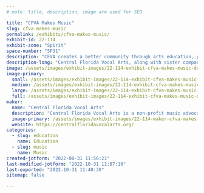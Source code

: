 ```yaml
---
# note: title, description, image are used for SEO

title: "CFVA Makes Music"
slug: cfva-makes-music
permalink: /exhibits/cfva-makes-music/
exhibit-id: 22-114
exhibit-zone: "Spirit"
space-number: "SF31"
description: "CFVA creates a better community through arts education, performance and appreciation."
description-long: "Central Florida Vocal Arts, along with sister company Opera del Sol are using our platform in the performing arts to build a better Central Florida community through education, performance and appreciation.  A non-profit music advocacy organization, we are dedicated to re-imagining to future of vocal arts.  We provide the highest quality training to artists of all ages, while also offering performance opportunities to emerging and professional artists. We use the arts to create tangible social good in our community. "
image: /assets/images/exhibit-images/22-114-exhibit-cfva-makes-music-duo-logo-color-large.png
image-primary: 
  small: /assets/images/exhibit-images/22-114-exhibit-cfva-makes-music-duo-logo-color-small.png
  medium: /assets/images/exhibit-images/22-114-exhibit-cfva-makes-music-duo-logo-color-medium.png
  large: /assets/images/exhibit-images/22-114-exhibit-cfva-makes-music-duo-logo-color-large.png
  full: /assets/images/exhibit-images/22-114-exhibit-cfva-makes-music-duo-logo-color-full.png
maker: 
  name: "Central Florida Vocal Arts"
  description: "Central Florida Vocal Arts is a non-profit music advocacy organization, dedicated to providing the highest quality training to young artists, while also providing performance opportunities to currently emerging artists of all ages. We are creating a continuing life cycle for the vocal arts in Central Florida through a three step model. The first step, Education and Training introduces young artists to the arts. Through our educational initiatives, we develop students’ talent, passion and confidence. Our Mainstage Productions provide a transition period for students, ages 8-18, to emerge on stage alongside local, professional talent. Our life cycle culminates with Opera del Sol, offering innovative productions in unexpected places, challenging perceptions of who the operatic performer and audience member are and what defines the genre as a whole."
  image-primary: /assets/images/exhibit-images/22-114-maker-cfva-makes-music-cfva-color-transparent-2-medium.png
  website: https://centralfloridavocalarts.org/
categories: 
  - slug: education
    name: Education
  - slug: music
    name: Music
created-jotform: "2022-08-31 11:56:21"
last-modified-jotform: "2022-10-31 11:07:16"
last-exported: "2022-10-31 11:40:30"
sitemap: false

---
```

